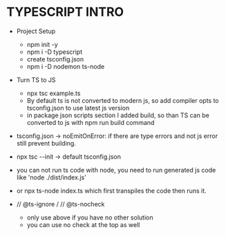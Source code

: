 # TYPESCRIPT INTRO

* Project Setup
  * npm init -y 
  * npm i -D typescript
  * create tsconfig.json
  * npm i -D nodemon ts-node

* Turn TS to JS
  * npx tsc example.ts
  * By default ts is not converted to modern js, so add compiler opts to tsconfig.json to use latest js version
  * in package json scripts section I added build, so than TS can be converted to js with npm run build command

* tsconfig.json -> noEmitOnError: if there are type errors and not js error still prevent building. 
* npx tsc --init -> default tsconfig.json


* you can not run ts code with node, you need to run generated js code like 'node ./dist/index.js'
* or npx ts-node index.ts which first transpiles the code then runs it. 



* // @ts-ignore / // @ts-nocheck
  * only use above if you have no other solution
  * you can use  no check at the top as well
